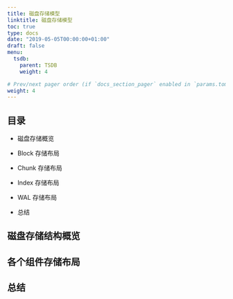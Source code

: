 ```yaml
---
title: 磁盘存储模型
linktitle: 磁盘存储模型
toc: true
type: docs
date: "2019-05-05T00:00:00+01:00"
draft: false
menu:
  tsdb:
    parent: TSDB
    weight: 4

# Prev/next pager order (if `docs_section_pager` enabled in `params.toml`)
weight: 4
---
```



## 目录

- 磁盘存储概览

- Block 存储布局
- Chunk 存储布局
- Index 存储布局
- WAL 存储布局
- 总结


## 磁盘存储结构概览

### 


## 各个组件存储布局

## 总结